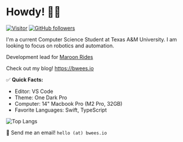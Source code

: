 # Howdy! 👋🏻

[![Visitor](https://visitor-badge.laobi.icu/badge?page_id=bwees.bwees)](https://github.com/bwees) [![GitHub followers](https://img.shields.io/github/followers/bwees.svg?style=social&label=Follow)](https://github.com/bwees?tab=followers)

I'm a current Computer Science Student at Texas A&M University. I am looking to focus on robotics and automation.

Development lead for [Maroon Rides](https://github.com/Maroon-Rides)

Check out my blog! https://bwees.io

✅ **Quick Facts:**
- Editor: VS Code
- Theme: One Dark Pro
- Computer: 14" Macbook Pro (M2 Pro, 32GB)
- Favorite Languages: Swift, TypeScript

![Top Langs](https://github-readme-stats.vercel.app/api/top-langs/?username=bwees&layout=compact&hide=css,c,javascript,assembly&theme=one_dark_pro)

📨 Send me an email! `hello (at) bwees.io`
